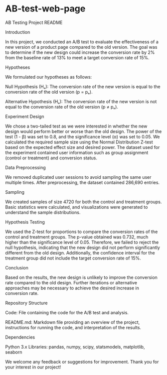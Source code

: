 # AB-test-web-page
AB Testing Project README

Introduction

In this project, we conducted an A/B test to evaluate the effectiveness of a new version of a product page compared to the old version. The goal was to determine if the new design could increase the conversion rate by 2% from the baseline rate of 13% to meet a target conversion rate of 15%.

Hypotheses

We formulated our hypotheses as follows:

Null Hypothesis (Hₒ): The conversion rate of the new version is equal to the conversion rate of the old version (p = pₒ).

Alternative Hypothesis (Hₐ): The conversion rate of the new version is not equal to the conversion rate of the old version (p ≠ pₒ).

Experiment Design

We chose a two-tailed test as we were interested in whether the new design would perform better or worse than the old design.
The power of the test (1 - β) was set to 0.8, and the significance level (α) was set to 0.05.
We calculated the required sample size using the Normal Distribution Z-test based on the expected effect size and desired power.
The dataset used for the experiment contained user information such as group assignment (control or treatment) and conversion status.

Data Preprocessing

We removed duplicated user sessions to avoid sampling the same user multiple times.
After preprocessing, the dataset contained 286,690 entries.

Sampling

We created samples of size 4720 for both the control and treatment groups.
Basic statistics were calculated, and visualizations were generated to understand the sample distributions.

Hypothesis Testing

We used the Z-test for proportions to compare the conversion rates of the control and treatment groups.
The p-value obtained was 0.732, much higher than the significance level of 0.05.
Therefore, we failed to reject the null hypothesis, indicating that the new design did not perform significantly different from the old design.
Additionally, the confidence interval for the treatment group did not include the target conversion rate of 15%.

Conclusion

Based on the results, the new design is unlikely to improve the conversion rate compared to the old design.
Further iterations or alternative approaches may be necessary to achieve the desired increase in conversion rate.

Repository Structure

Code: File containing the code for the A/B test and analysis.

README.md: Markdown file providing an overview of the project, instructions for running the code, and interpretation of the results.

Dependencies

Python 3.x
Libraries: pandas, numpy, scipy, statsmodels, matplotlib, seaborn

We welcome any feedback or suggestions for improvement. Thank you for your interest in our project!
